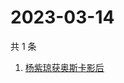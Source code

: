 # 2023-03-14

共 1 条

<!-- BEGIN ZHIHUSEARCH -->
<!-- 最后更新时间 Tue Mar 14 2023 02:11:23 GMT+0800 (China Standard Time) -->
1. [杨紫琼获奥斯卡影后](https://www.zhihu.com/search?q=杨紫琼获奥斯卡影后)
<!-- END ZHIHUSEARCH -->
